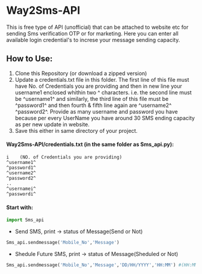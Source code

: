 # Way2Sms-API
This is free type of API (unofficial) that can be attached to website etc for sending Sms verification OTP or for marketing. Here you can enter all available login credential's to increse your message sending capacity.

## How to Use:
1. Clone this Repository (or download a zipped version)
2. Update a credentials.txt file in this folder. The first line of this file must have No. of Credentials you are providing and then in new line your username1 enclosed whithin two ^ characters. i.e. the second line must be ^username1^ and similarly, the third line of this file must be ^password1^ and then fourth & fifth line again are ^username2^ ^password2^. Provide as many username and password you have because per every UserName you have around 30 SMS ending capacity as per new update in website. 
3. Save this either in same directory of your project.

#### Way2Sms-API/credentials.txt (in the same folder as Sms_api.py):
```
i    (NO. of Credentials you are providing) 
^username1^
^password1^
^username2^
^password2^
..
^usernamei^
^passwordi^
```

#### Start with:
```python
import Sms_api
```
- Send SMS, print -> status of Message(Send or Not)
```python
Sms_api.sendmessage('Mobile_No','Message')
```
- Shedule Future SMS, print -> status of Message(Sheduled or Not)
```python
Sms_api.sendmessage('Mobile_No','Message','DD/HH/YYYY','HH:MM') #(HH:MM)(24Hr Format)(18:34)
```

